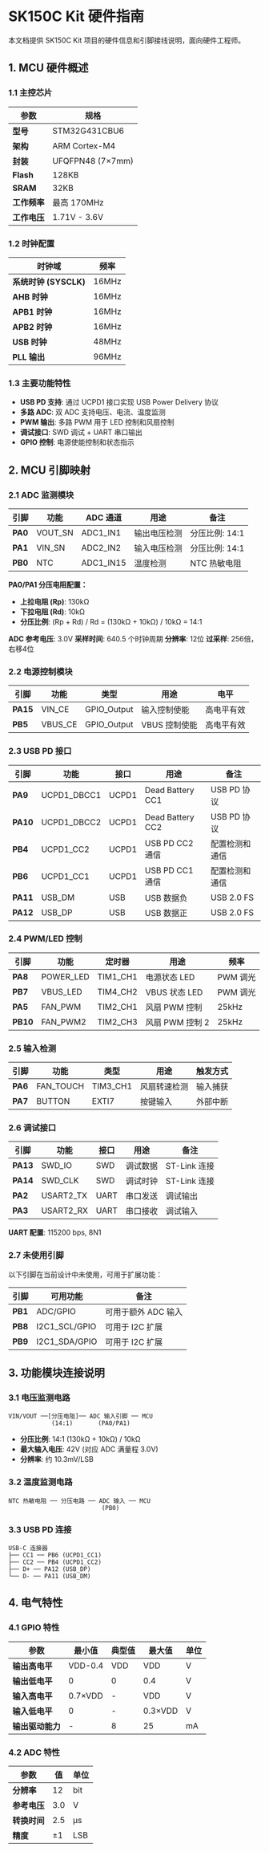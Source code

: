 # SK150C Kit 硬件指南

本文档提供 SK150C Kit 项目的硬件信息和引脚接线说明，面向硬件工程师。

## 1. MCU 硬件概述

### 1.1 主控芯片

| 参数 | 规格 |
|------|------|
| **型号** | STM32G431CBU6 |
| **架构** | ARM Cortex-M4 |
| **封装** | UFQFPN48 (7×7mm) |
| **Flash** | 128KB |
| **SRAM** | 32KB |
| **工作频率** | 最高 170MHz |
| **工作电压** | 1.71V - 3.6V |

### 1.2 时钟配置

| 时钟域 | 频率 |
|--------|------|
| **系统时钟 (SYSCLK)** | 16MHz |
| **AHB 时钟** | 16MHz |
| **APB1 时钟** | 16MHz |
| **APB2 时钟** | 16MHz |
| **USB 时钟** | 48MHz |
| **PLL 输出** | 96MHz |

### 1.3 主要功能特性

- **USB PD 支持**: 通过 UCPD1 接口实现 USB Power Delivery 协议
- **多路 ADC**: 双 ADC 支持电压、电流、温度监测
- **PWM 输出**: 多路 PWM 用于 LED 控制和风扇控制
- **调试接口**: SWD 调试 + UART 串口输出
- **GPIO 控制**: 电源使能控制和状态指示

## 2. MCU 引脚映射

### 2.1 ADC 监测模块

| 引脚 | 功能 | ADC 通道 | 用途 | 备注 |
|------|------|----------|------|------|
| **PA0** | VOUT_SN | ADC1_IN1 | 输出电压检测 | 分压比例: 14:1 |
| **PA1** | VIN_SN | ADC2_IN2 | 输入电压检测 | 分压比例: 14:1 |
| **PB0** | NTC | ADC1_IN15 | 温度检测 | NTC 热敏电阻 |

**PA0/PA1 分压电阻配置：**

- **上拉电阻 (Rp)**: 130kΩ
- **下拉电阻 (Rd)**: 10kΩ
- **分压比例**: (Rp + Rd) / Rd = (130kΩ + 10kΩ) / 10kΩ = 14:1

**ADC 参考电压**: 3.0V
**采样时间**: 640.5 个时钟周期
**分辨率**: 12位
**过采样**: 256倍，右移4位

### 2.2 电源控制模块

| 引脚 | 功能 | 类型 | 用途 | 电平 |
|------|------|------|------|------|
| **PA15** | VIN_CE | GPIO_Output | 输入控制使能 | 高电平有效 |
| **PB5** | VBUS_CE | GPIO_Output | VBUS 控制使能 | 高电平有效 |

### 2.3 USB PD 接口

| 引脚 | 功能 | 接口 | 用途 | 备注 |
|------|------|------|------|------|
| **PA9** | UCPD1_DBCC1 | UCPD1 | Dead Battery CC1 | USB PD 协议 |
| **PA10** | UCPD1_DBCC2 | UCPD1 | Dead Battery CC2 | USB PD 协议 |
| **PB4** | UCPD1_CC2 | UCPD1 | USB PD CC2 通信 | 配置检测和通信 |
| **PB6** | UCPD1_CC1 | UCPD1 | USB PD CC1 通信 | 配置检测和通信 |
| **PA11** | USB_DM | USB | USB 数据负 | USB 2.0 FS |
| **PA12** | USB_DP | USB | USB 数据正 | USB 2.0 FS |

### 2.4 PWM/LED 控制

| 引脚 | 功能 | 定时器 | 用途 | 频率 |
|------|------|---------|------|------|
| **PA8** | POWER_LED | TIM1_CH1 | 电源状态 LED | PWM 调光 |
| **PB7** | VBUS_LED | TIM4_CH2 | VBUS 状态 LED | PWM 调光 |
| **PA5** | FAN_PWM | TIM2_CH1 | 风扇 PWM 控制 | 25kHz |
| **PB10** | FAN_PWM2 | TIM2_CH3 | 风扇 PWM 控制 2 | 25kHz |

### 2.5 输入检测

| 引脚 | 功能 | 类型 | 用途 | 触发方式 |
|------|------|------|------|----------|
| **PA6** | FAN_TOUCH | TIM3_CH1 | 风扇转速检测 | 输入捕获 |
| **PA7** | BUTTON | EXTI7 | 按键输入 | 外部中断 |

### 2.6 调试接口

| 引脚 | 功能 | 接口 | 用途 | 备注 |
|------|------|------|------|------|
| **PA13** | SWD_IO | SWD | 调试数据 | ST-Link 连接 |
| **PA14** | SWD_CLK | SWD | 调试时钟 | ST-Link 连接 |
| **PA2** | USART2_TX | UART | 串口发送 | 调试输出 |
| **PA3** | USART2_RX | UART | 串口接收 | 调试输入 |

**UART 配置**: 115200 bps, 8N1

### 2.7 未使用引脚

以下引脚在当前设计中未使用，可用于扩展功能：

| 引脚 | 可用功能 | 备注 |
|------|----------|------|
| **PB1** | ADC/GPIO | 可用于额外 ADC 输入 |
| **PB8** | I2C1_SCL/GPIO | 可用于 I2C 扩展 |
| **PB9** | I2C1_SDA/GPIO | 可用于 I2C 扩展 |

## 3. 功能模块连接说明

### 3.1 电压监测电路

```text
VIN/VOUT ──[分压电阻]── ADC 输入引脚 ── MCU
            (14:1)       (PA0/PA1)
```

- **分压比例**: 14:1 (130kΩ + 10kΩ) / 10kΩ
- **最大输入电压**: 42V (对应 ADC 满量程 3.0V)
- **分辨率**: 约 10.3mV/LSB

### 3.2 温度监测电路

```text
NTC 热敏电阻 ── 分压电路 ── ADC 输入 ── MCU
                          (PB0)
```

### 3.3 USB PD 连接

```text
USB-C 连接器
├── CC1 ── PB6 (UCPD1_CC1)
├── CC2 ── PB4 (UCPD1_CC2)
├── D+ ── PA12 (USB_DP)
└── D- ── PA11 (USB_DM)
```

## 4. 电气特性

### 4.1 GPIO 特性

| 参数 | 最小值 | 典型值 | 最大值 | 单位 |
|------|--------|--------|--------|------|
| **输出高电平** | VDD-0.4 | VDD | VDD | V |
| **输出低电平** | 0 | 0 | 0.4 | V |
| **输入高电平** | 0.7×VDD | - | VDD | V |
| **输入低电平** | 0 | - | 0.3×VDD | V |
| **输出驱动能力** | - | 8 | 25 | mA |

### 4.2 ADC 特性

| 参数 | 值 | 单位 |
|------|----|----- |
| **分辨率** | 12 | bit |
| **参考电压** | 3.0 | V |
| **转换时间** | 2.5 | μs |
| **精度** | ±1 | LSB |
